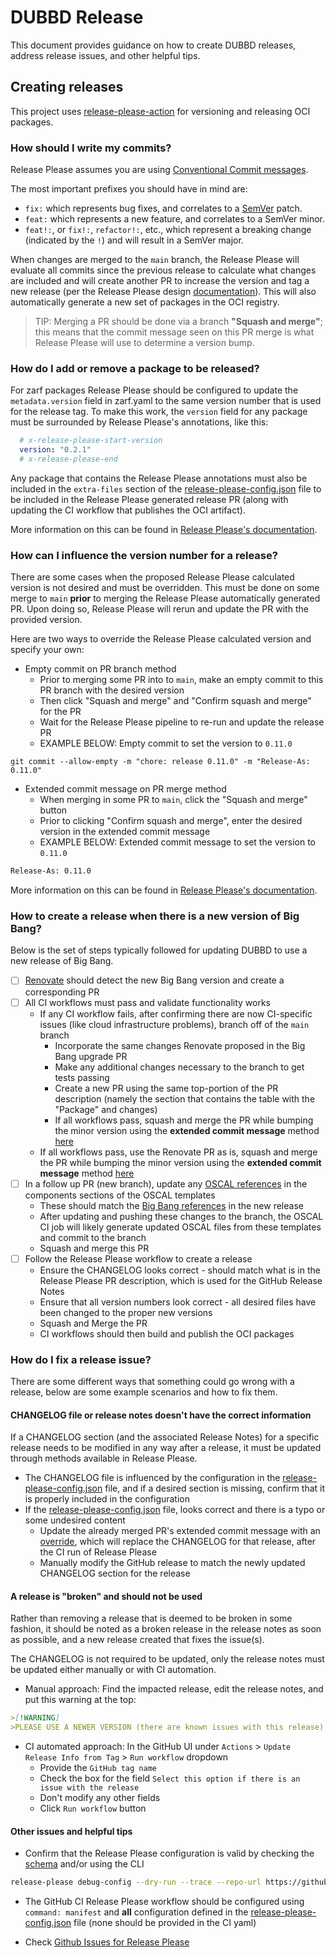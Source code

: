 # DUBBD Release

This document provides guidance on how to create DUBBD releases, address release issues, and other helpful tips.

## Creating releases

This project uses [release-please-action](https://github.com/google-github-actions/release-please-action) for versioning and releasing OCI packages.

### How should I write my commits?

Release Please assumes you are using [Conventional Commit messages](https://www.conventionalcommits.org/).

The most important prefixes you should have in mind are:

- `fix:` which represents bug fixes, and correlates to a [SemVer](https://semver.org/)
  patch.
- `feat:` which represents a new feature, and correlates to a SemVer minor.
- `feat!:`,  or `fix!:`, `refactor!:`, etc., which represent a breaking change
  (indicated by the `!`) and will result in a SemVer major.

When changes are merged to the `main` branch, the Release Please will evaluate all commits since the previous release to calculate what changes are included and will create another PR to increase the version and tag a new release (per the Release Please design [documentation](https://github.com/googleapis/release-please/blob/main/docs/design.md#lifecycle-of-a-release)). This will also automatically generate a new set of packages in the OCI registry.

> TIP: Merging a PR should be done via a branch **"Squash and merge"**; this means that the commit message seen on this PR merge is what Release Please will use to determine a version bump.

### How do I add or remove a package to be released?

For zarf packages Release Please should be configured to update the `metadata.version` field in zarf.yaml to the same version number that is used for the release tag. To make this work, the `version` field for any package must be surrounded by Release Please's annotations, like this:

```yaml
  # x-release-please-start-version
  version: "0.2.1"
  # x-release-please-end
```

Any package that contains the Release Please annotations must also be included in the `extra-files` section of the [release-please-config.json](release-please-config.json) file to be included in the Release Please generated release PR (along with updating the CI workflow that publishes the OCI artifact).

More information on this can be found in [Release Please's documentation](https://github.com/googleapis/release-please/blob/main/docs/customizing.md#updating-arbitrary-files).

### How can I influence the version number for a release?

There are some cases when the proposed Release Please calculated version is not desired and must be overridden. This must be done on some merge to `main` **prior** to merging the Release Please automatically generated PR. Upon doing so, Release Please will rerun and update the PR with the provided version.

Here are two ways to override the Release Please calculated version and specify your own:

- Empty commit on PR branch method
  - Prior to merging some PR into to `main`, make an empty commit to this PR branch with the desired version
  - Then click "Squash and merge" and "Confirm squash and merge" for the PR
  - Wait for the Release Please pipeline to re-run and update the release PR
  - EXAMPLE BELOW: Empty commit to set the version to `0.11.0`

```console
git commit --allow-empty -m "chore: release 0.11.0" -m "Release-As: 0.11.0"
```

- Extended commit message on PR merge method
  - When merging in some PR to `main`, click the "Squash and merge" button
  - Prior to clicking "Confirm squash and merge", enter the desired version in the extended commit message
  - EXAMPLE BELOW: Extended commit message to set the version to `0.11.0`

```sh
Release-As: 0.11.0
```

More information on this can be found in [Release Please's documentation](https://github.com/googleapis/release-please/tree/main#how-do-i-change-the-version-number).

### How to create a release when there is a new version of Big Bang?

Below is the set of steps typically followed for updating DUBBD to use a new release of Big Bang.

- [ ] [Renovate](https://github.com/renovatebot/renovate#renovate) should detect the new Big Bang version and create a corresponding PR
- [ ] All CI workflows must pass and validate functionality works
  - If any CI workflow fails, after confirming there are now CI-specific issues (like cloud infrastructure problems), branch off of the `main` branch
    - Incorporate the same changes Renovate proposed in the Big Bang upgrade PR
    - Make any additional changes necessary to the branch to get tests passing
    - Create a new PR using the same top-portion of the PR description (namely the section that contains the table with the "Package" and changes)
    - If all workflows pass, squash and merge the PR while bumping the minor version using the **extended commit message** method [here](#how-can-i-influence-the-version-number-for-a-release)
  - If all workflows pass, use the Renovate PR as is, squash and merge the PR while bumping the minor version using the **extended commit message** method [here](#how-can-i-influence-the-version-number-for-a-release)
- [ ] In a follow up PR (new branch), update any [OSCAL references](.github/workflows/oscal) in the components sections of the OSCAL templates
  - These should match the [Big Bang references](https://repo1.dso.mil/big-bang/bigbang/-/releases) in the new release
  - After updating and pushing these changes to the branch, the OSCAL CI job will likely generate updated OSCAL files from these templates and commit to the branch
  - Squash and merge this PR
- [ ] Follow the Release Please workflow to create a release
  - Ensure the CHANGELOG looks correct - should match what is in the Release Please PR description, which is used for the GitHub Release Notes
  - Ensure that all version numbers look correct - all desired files have been changed to the proper new versions
  - Squash and Merge the PR
  - CI workflows should then build and publish the OCI packages

### How do I fix a release issue?

There are some different ways that something could go wrong with a release, below are some example scenarios and how to fix them.

#### CHANGELOG file or release notes doesn't have the correct information

If a CHANGELOG section (and the associated Release Notes) for a specific release needs to be modified in any way after a release, it must be updated through methods available in Release Please.

- The CHANGELOG file is influenced by the configuration in the [release-please-config.json](release-please-config.json) file, and if a desired section is missing, confirm that it is properly included in the configuration
- If the [release-please-config.json](release-please-config.json) file, looks correct and there is a typo or some undesired content
  - Update the already merged PR's extended commit message with an [override](https://github.com/googleapis/release-please/tree/main#how-can-i-fix-release-notes), which will replace the CHANGELOG for that release, after the CI run of Release Please
  - Manually modify the GitHub release to match the newly updated CHANGELOG section for the release 

#### A release is "broken" and should not be used

Rather than removing a release that is deemed to be broken in some fashion, it should be noted as a broken release in the release notes as soon as possible, and a new release created that fixes the issue(s).

The CHANGELOG is not required to be updated, only the release notes must be updated either manually or with CI automation.

- Manual approach: Find the impacted release, edit the release notes, and put this warning at the top:

```md
>[!WARNING]
>PLEASE USE A NEWER VERSION (there are known issues with this release)
```

- CI automated approach: In the GitHub UI under `Actions` >  `Update Release Info from Tag` > `Run workflow` dropdown
  - Provide the `GitHub tag name`
  - Check the box for the field `Select this option if there is an issue with the release`
  - Don't modify any other fields
  - Click `Run workflow` button

#### Other issues and helpful tips

- Confirm that the Release Please configuration is valid by checking the [schema](https://github.com/googleapis/release-please/blob/main/schemas/config.json) and/or using the CLI

```sh
release-please debug-config --dry-run --trace --repo-url https://github.com/defenseunicorns/uds-package-dubbd
```

- The GitHub CI Release Please workflow should be configured using `command: manifest` and **all** configuration defined in the [release-please-config.json](release-please-config.json) file (none should be provided in the CI yaml)

- Check [Github Issues for Release Please](https://github.com/googleapis/release-please/issues)
